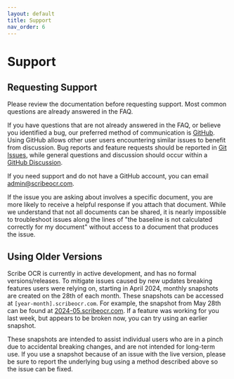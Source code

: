 ```yaml
---
layout: default
title: Support
nav_order: 6
---
```


# Support
## Requesting Support
Please review the documentation before requesting support.  Most common questions are already answered in the FAQ.

If you have questions that are not already answered in the FAQ, or believe you identified a bug, our preferred method of communication is [GitHub](https://github.com/scribeocr/scribeocr).  Using GitHub allows other user users encountering similar issues to benefit from discussion.  Bug reports and feature requests should be reported in [Git Issues](https://github.com/scribeocr/scribeocr/issues), while general questions and discussion should occur within a [GitHub Discussion](https://github.com/scribeocr/scribeocr/discussions).  

If you need support and do not have a GitHub account, you can email <admin@scribeocr.com>.

If the issue you are asking about involves a specific document, you are more likely to receive a helpful response if you attach that document.  While we understand that not all documents can be shared, it is nearly impossible to troubleshoot issues along the lines of "the baseline is not calculated correctly for my document" without access to a document that produces the issue.

## Using Older Versions
Scribe OCR is currently in active development, and has no formal versions/releases.  To mitigate issues caused by new updates breaking features users were relying on, starting in April 2024, monthly snapshots are created on the 28th of each month.  These snapshots can be accessed at `[year-month].scribeocr.com`.  For example, the snapshot from May 28th can be found at [2024-05.scribeocr.com](https://2024-05.scribeocr.com).  If a feature was working for you last week, but appears to be broken now, you can try using an earlier snapshot.

These snapshots are intended to assist individual users who are in a pinch due to accidental breaking changes, and are not intended for long-term use.  If you use a snapshot because of an issue with the live version, please be sure to report the underlying bug using a method described above so the issue can be fixed.